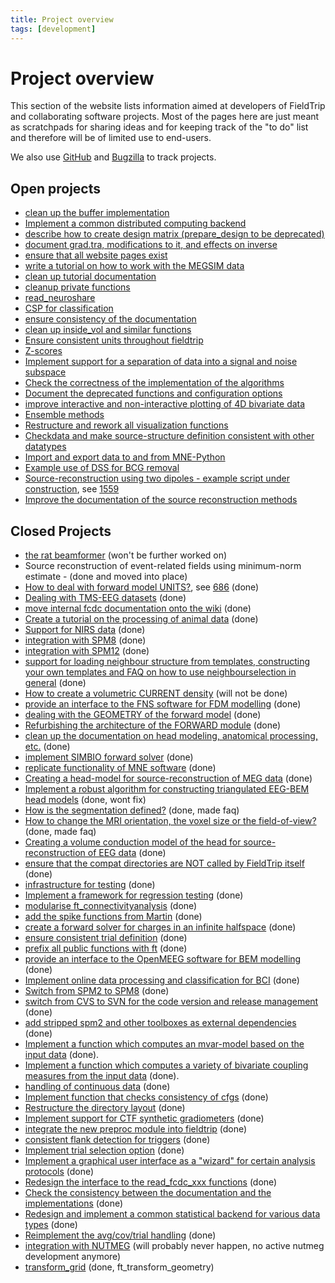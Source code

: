 ```yaml
---
title: Project overview
tags: [development]
---
```


# Project overview

This section of the website lists information aimed at developers of FieldTrip and collaborating software projects. Most of the pages here are just meant as scratchpads for sharing ideas and for keeping track of the "to do" list and therefore will be of limited use to end-users.

We also use [GitHub](/development/git) and [Bugzilla](/bugzilla) to track projects.

## Open projects

- [clean up the buffer implementation](/development/project/buffer_v3)
- [Implement a common distributed computing backend](/development/project/distributed)
- [describe how to create design matrix (prepare_design to be deprecated)](/development/project/design)
- [document grad.tra, modifications to it, and effects on inverse](/development/project/tra)
- [ensure that all website pages exist](/development/project/orphans)
- [write a tutorial on how to work with the MEGSIM data](/development/project/megsim)
- [clean up tutorial documentation](/development/project/tutorial_documentation)
- [cleanup private functions](/development/project/cleanup_private_functions)
- [read_neuroshare](/development/project/read_neuroshare)
- [CSP for classification](/development/project/csp)
- [ensure consistency of the documentation](/development/project/documentation)
- [clean up inside_vol and similar functions](/development/project/inside_vol)
- [Ensure consistent units throughout fieldtrip](/development/project/units)
- [Z-scores](/development/project/zscores)
- [Implement support for a separation of data into a signal and noise subspace](/development/project/subspace)
- [Check the correctness of the implementation of the algorithms](/development/project/correctness)
- [Document the deprecated functions and configuration options](/development/deprecated)
- [improve interactive and non-interactive plotting of 4D bivariate data](/development/project/visualization)
- [Ensemble methods](/development/project/ensemblemethods)
- [Restructure and rework all visualization functions](/development/project/restructure_and_rework_all_visualization_functions)
- [Checkdata and make source-structure definition consistent with other datatypes](/development/project/checkdata)
- [Import and export data to and from MNE-Python](/development/project/integrate_with_mne)
- [Example use of DSS for BCG removal](/development/project/dss)
- [Source-reconstruction using two dipoles - example script under construction](/development/project/symmetric_dipoles), see [1559](http://bugzilla.fieldtriptoolbox.org/show_bug.cgi?id=1559)
- [Improve the documentation of the source reconstruction methods](/development/project/documentation_source)

## Closed Projects

- [the rat beamformer](/development/project/rat) (won't be further worked on)
- Source reconstruction of event-related fields using minimum-norm estimate - (done and moved into place)
- [How to deal with forward model UNITS?](/development/project/fwdunits), see [686](http://bugzilla.fieldtriptoolbox.org/show_bug.cgi?id=686) (done)
- [Dealing with TMS-EEG datasets](/development/project/eeg_tms) (done)
- [move internal fcdc documentation onto the wiki](/development/project/move_internal_fcdc_documentation_onto_the_wiki) (done)
- [Create a tutorial on the processing of animal data](/development/project/animal) (done)
- [Support for NIRS data](/development/project/nirs) (done)
- [integration with SPM8](/development/project/spm8) (done)
- [integration with SPM12](/development/project/spm12) (done)
- [support for loading neighbour structure from templates, constructing your own templates and FAQ on how to use neighbourselection in general](/development/project/neighbourtemplates) (done)
- [How to create a volumetric CURRENT density](/development/project/curdens) (will not be done)
- [provide an interface to the FNS software for FDM modelling](/development/project/fns) (done)
- [dealing with the GEOMETRY of the forward model](/development/project/fwdarch2) (done)
- [Refurbishing the architecture of the FORWARD module](/development/project/fwdarch) (done)
- [clean up the documentation on head modeling, anatomical processing, etc.](/development/project/geometry_documentation) (done)
- [implement SIMBIO forward solver](/development/project/simbio_plan) (done)
- [replicate functionality of MNE software](/development/project/replicate_functionality_of_mne_software) (done)
- [Creating a head-model for source-reconstruction of MEG data](/development/project/headmodel_tutorial) (done)
- [Implement a robust algorithm for constructing triangulated EEG-BEM head models](/development/project/bemmodel) (done, wont fix)
- [How is the segmentation defined?](/faq/how_is_the_segmentation_defined) (done, made faq)
- [How to change the MRI orientation, the voxel size or the field-of-view?](/faq/how_change_mri_orientation_size_fov) (done, made faq)
- [Creating a volume conduction model of the head for source-reconstruction of EEG data](/development/project/headmodel_tutorial_eeg) (done)
- [ensure that the compat directories are NOT called by FieldTrip itself](/development/project/compat) (done)
- [infrastructure for testing](/development/project/infrastructure_for_testing) (done)
- [Implement a framework for regression testing](/development/project/testing) (done)
- [modularise ft_connectivityanalysis](/development/project/modularise_ft_connectivityanalysis) (done)
- [add the spike functions from Martin](/development/project/spike) (done)
- [create a forward solver for charges in an infinite halfspace](/development/project/halfspace) (done)
- [ensure consistent trial definition](/development/project/ensure_consistent_trial_definition) (done)
- [prefix all public functions with ft](/development/project/prefix) (done)
- [provide an interface to the OpenMEEG software for BEM modelling](/development/project/openmeeg) (done)
- [Implement online data processing and classification for BCI](/development/project/bci) (done)
- [Switch from SPM2 to SPM8](/development/project/switch_from_spm2_to_spm8) (done)
- [switch from CVS to SVN for the code version and release management](/development/svn) (done)
- [add stripped spm2 and other toolboxes as external dependencies](/development/project/external_dependencies) (done)
- [Implement a function which computes an mvar-model based on the input data](/development/project/mvaranalysis) (done).
- [Implement a function which computes a variety of bivariate coupling measures from the input data](/development/project/couplinganalysis) (done).
- [handling of continuous data](/development/project/continuous) (done)
- [Implement function that checks consistency of cfgs](/development/project/checkconfig) (done)
- [Restructure the directory layout](/development/project/directorylayout) (done)
- [Implement support for CTF synthetic gradiometers](/development/project/synthetic_grad) (done)
- [integrate the new preproc module into fieldtrip](/development/project/merge_preproc) (done)
- [consistent flank detection for triggers](/development/project/trigger) (done)
- [Implement trial selection option](/development/project/trialselect) (done)
- [Implement a graphical user interface as a "wizard" for certain analysis protocols](/development/project/wizard) (done)
- [Redesign the interface to the read_fcdc_xxx functions](/development/project/read_fcdc_xxx) (done)
- [Check the consistency between the documentation and the implementations](/development/project/consistency) (done)
- [Redesign and implement a common statistical backend for various data types](/development/project/statistics) (done)
- [Reimplement the avg/cov/trial handling](/development/project/timelockanalysis) (done)
- [integration with NUTMEG](/development/project/nutmeg) (will probably never happen, no active nutmeg development anymore)
- [transform_grid](/development/project/transform_grid) (done, ft_transform_geometry)
